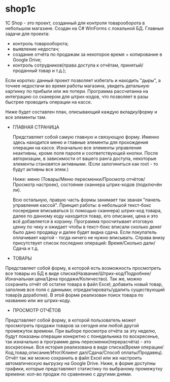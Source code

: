 # shop1c
1С Shop - это проект, созданный для контроля товарооборота в небольшом магазине.
Создан на C# WinForms с локальной БД.
Главные задачи для проекта: 
- контроль товарооборота;
- выявление недостач;
- создание отчёта по продажам за некоторое время + копирование в Google Drive;
- контроль сотрудников(права доступа к отчётам, принятый/проданный товар и т.д.);

Если коротко: данный проект позволяет избегать и находить "дыры", а точнее недостачи во время работы магазина, увидеть детальную картинку по прибыли или же потери.
Программа рассчитанна на интеграцию со сканером для штрих-кодов, что позволяет в разы быстрее проводить операции на кассе.

Ниже будет составлен план, описывающий каждую вкладку/форму и все элементы там.
- ГЛАВНАЯ СТРАНИЦА
  
  Представляет собой самую главную и связующую форму. Именно здесь находится меню и главные элементы для прохождения операции на кассе.
  Изначально все элементы управления неактивны, кроме поля пароля и соответствующей кнопки.
  После авторизации, в зависимости от вашего ранга доступа, некоторые элементы становятся активными. (Если залогиниться как root - то будут активны все элем.)
  
  Ниже: меню (Товары/Меню пересменки/Просмотр отчётов/Просмотр настроек), состояние сканнера штрих-кодов (подключён ли).
  
  Всю остальную, правую часть формы занимает так званая "панель управления кассой". Принцип работы: в небольшой текст-бокс посередине вписываться (с помощью сканнера)
  штрих-код товара, далее по данному коду находится товар, его описание, цена и это всё добавляется в корзину. Программа просчитывает итоговую ценну по чеку и ожидает 
  чтобы в текст-бокс вписали сколько денег было дано продавцу и далее будет видна сдача. Если покупатель оплачивает картой - тогда ничего не нужно вписывать.
  Справа внизу присутствует список последних операций: Время/Сколько дали/Сдача и т.д.
  
 - ТОВАРЫ
  
  Представляет собой форму, в которой есть возможность просмотреть все товары из БД в виде списка(Название/Штрих-код/Подробнее/Изначальная цена/Цена продажи/Количество).
  Так же, можно сохранить отчёт об остатке товара в файл Excel; добавить новый товар, заполнив все поля с данными; отредактировать/удалить существующий товар(в доработке).
  В этой форме реализован поиск товара по названию или же штрих-коду.
  
  - ПРОСМОТР ОТЧЁТОВ
  
  Представляет собой форму, в которой пользователь может просмотреть продажи товаров за сегодня или любой другой промежуток времени. 
  При выборе просмотра отчёта за эту неделю, будут показаны операции конкретно с понедельника по воскресенье, так изначально в программе день пересменки(перерасчёта) - это воскресенье. Вся история реализована в виде списка(Время операции/Код,товар,описание/Итог/Клиент дал/Сдача/Способ оплаты/Продавец).
  Отчёт так же можно сохранить в файл Excel или же настроить автоматическую выгрузку на Google Drive.
  Ниже, в форме доступны графики, которые представляют статистику по выбраному промежутку времени: кол-во продаж по сравнению с другими днями.
